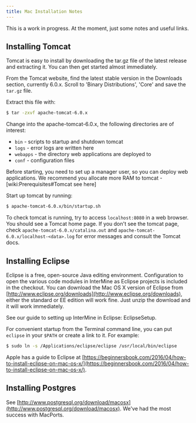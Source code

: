 ```yaml
---
title: Mac Installation Notes
---
```


This is a work in progress. At the moment, just some notes and useful links.

## Installing Tomcat

Tomcat is easy to install by downloading the tar.gz file of the latest release and extracting it. You can then get started almost immediately.

From the Tomcat website, find the latest stable version in the Downloads section, currently 6.0.x. Scroll to 'Binary Distributions', 'Core' and save the `tar.gz` file.

Extract this file with:

```bash
$ tar -zxvf apache-tomcat-6.0.x
```

Change into the apache-tomcat-6.0.x, the following directories are of interest:

* `bin` - scripts to startup and shutdown tomcat
* `logs` - error logs are written here
* `webapps` - the directory web applications are deployed to
* `conf` - configuration files

Before starting, you need to set up a manager user, so you can deploy web applications. We recommend you allocate more RAM to tomcat - \[wiki:Prerequisites\#Tomcat see here\]

Start up tomcat by running:

```bash
$ apache-tomcat-6.0.x/bin/startup.sh
```

To check tomcat is running, try to access `localhost:8080` in a web browser. You should see a Tomcat home page. If you don't see the tomcat page, check `apache-tomcat-6.0.x/catalina.out` and `apache-tomcat-6.0.x/localhost-<data>.log` for error messages and consult the Tomcat docs.

## Installing Eclipse

Eclipse is a free, open-source Java editing environment. Configuration to open the various code modules in InterMine as Eclipse projects is included in the checkout. You can download the Mac OS X version of Eclipse from [http://www.eclipse.org/downloads](http://www.eclipse.org/downloads), either the standard or EE edition will work fine. Just unzip the download and it will work immediately.

See our guide to setting up InterMine in Eclipse: EclipseSetup.

For convenient startup from the Terminal command line, you can put `eclipse` in your `$PATH` or create a link to it. For example:

```bash
$ sudo ln -s /Applications/eclipse/eclipse /usr/local/bin/eclipse
```

Apple has a guide to Eclipse at [https://beginnersbook.com/2016/04/how-to-install-eclipse-on-mac-os-x/](https://beginnersbook.com/2016/04/how-to-install-eclipse-on-mac-os-x/).

## Installing Postgres

See [http://www.postgresql.org/download/macosx](http://www.postgresql.org/download/macosx). We've had the most success with MacPorts.

